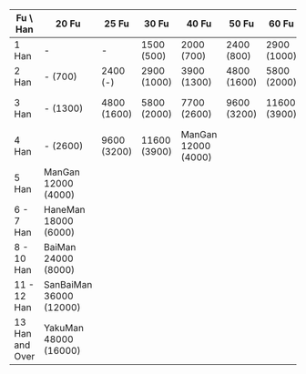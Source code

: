 | Fu  \ Han | 20 Fu    | 25 Fu       | 30 Fu       | 40 Fu       | 50 Fu       | 60 Fu        | 70 Fu       | 80 Fu       | 90 Fu       | 100 Fu      | 110 Fu        |
|-----------|----------|-------------|-------------|-------------|-------------|--------------|-------------|-------------|-------------|-------------|----------|
| 1 Han     | -        | -           | 1500 (500)  | 2000 (700)  | 2400 (800)  | 2900 (1000)  | 3400 (1200) | 3900 (1300) | 4400 (1500) | 4800 (1600) | 5300 (-)       |
| 2 Han     | - (700)  | 2400 (-)    | 2900 (1000) | 3900 (1300) | 4800 (1600) | 5800 (2000)  | 6800 (2300) | 7700 (2600) | 8700 (2900) | 9600 (3200) | 10600 (3600)    |
| 3 Han     | - (1300) | 4800 (1600) | 5800 (2000) | 7700 (2600) | 9600 (3200) | 11600 (3900) | ManGan 12000 (4000) |
| 4 Han     | - (2600) | 9600 (3200) | 11600 (3900) | ManGan 12000 (4000) |
| 5 Han     | ManGan 12000 (4000) |
| 6 - 7 Han | HaneMan 18000 (6000) |
| 8 - 10 Han | BaiMan 24000 (8000) |
| 11 - 12 Han | SanBaiMan 36000 (12000) |
| 13 Han and Over | YakuMan 48000 (16000) |
